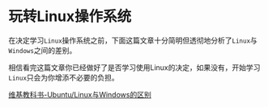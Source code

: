 # 玩转Linux操作系统

在决定学习`Linux`操作系统之前，下面这篇文章十分简明但透彻地分析了`Linux`与`Windows`之间的差别。

相信看完这篇文章你已经做好了是否学习使用Linux的决定，如果没有，开始学习`Linux`只会为你增添不必要的负担。

[维基教科书-Ubuntu/Linux与Windows的区别](https://zh.wikibooks.org/zh-hans/Ubuntu/Linux%E4%B8%8EWindows%E7%9A%84%E5%8C%BA%E5%88%AB)

